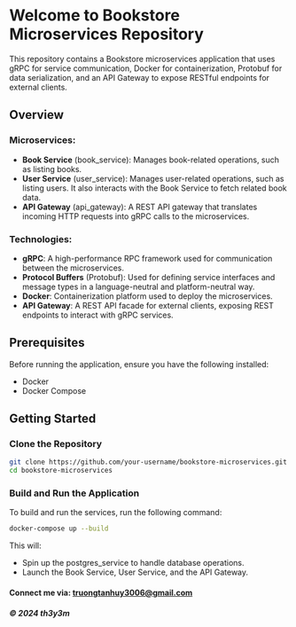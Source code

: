 # Welcome to Bookstore Microservices Repository

This repository contains a Bookstore microservices application that uses gRPC for service communication, Docker for containerization, Protobuf for data serialization, and an API Gateway to expose RESTful endpoints for external clients.

## Overview

### Microservices:
- **Book Service** (book_service): Manages book-related operations, such as listing books.
- **User Service** (user_service): Manages user-related operations, such as listing users. It also interacts with the Book Service to fetch related book data.
- **API Gateway** (api_gateway): A REST API gateway that translates incoming HTTP requests into gRPC calls to the microservices.

### Technologies:
- **gRPC**: A high-performance RPC framework used for communication between the microservices.
- **Protocol Buffers** (Protobuf): Used for defining service interfaces and message types in a language-neutral and platform-neutral way.
- **Docker**: Containerization platform used to deploy the microservices.
- **API Gateway**: A REST API facade for external clients, exposing REST endpoints to interact with gRPC services.

## Prerequisites

Before running the application, ensure you have the following installed:

- Docker
- Docker Compose

## Getting Started

### Clone the Repository

```bash
git clone https://github.com/your-username/bookstore-microservices.git
cd bookstore-microservices
```

### Build and Run the Application
To build and run the services, run the following command:

```bash
docker-compose up --build
```

This will:

- Spin up the postgres_service to handle database operations.
- Launch the Book Service, User Service, and the API Gateway.

#### Connect me via: truongtanhuy3006@gmail.com

##### &#169; 2024 th3y3m

